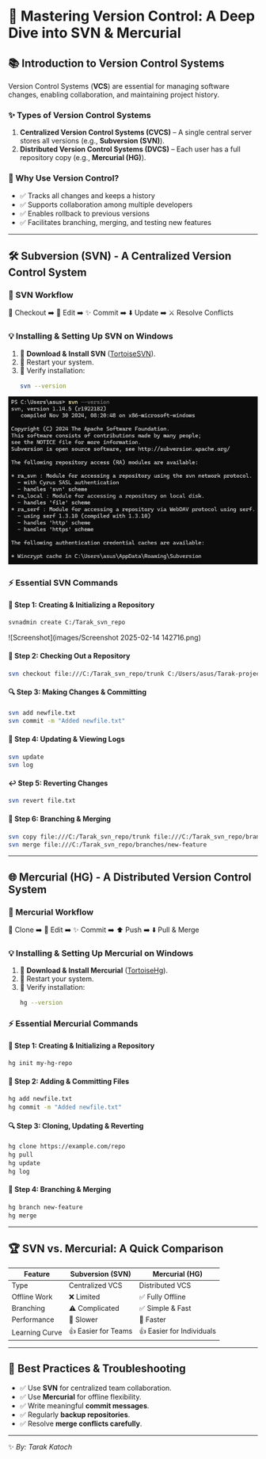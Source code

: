 # 🔧 Mastering Version Control: A Deep Dive into SVN & Mercurial

## 📚 Introduction to Version Control Systems
Version Control Systems (**VCS**) are essential for managing software changes, enabling collaboration, and maintaining project history.

### ✨ Types of Version Control Systems
1. **Centralized Version Control Systems (CVCS)** – A single central server stores all versions (e.g., **Subversion (SVN)**).
2. **Distributed Version Control Systems (DVCS)** – Each user has a full repository copy (e.g., **Mercurial (HG)**).

### 🌟 Why Use Version Control?
- ✅ Tracks all changes and keeps a history
- ✅ Supports collaboration among multiple developers
- ✅ Enables rollback to previous versions
- ✅ Facilitates branching, merging, and testing new features

---

## 🛠 Subversion (SVN) - A Centralized Version Control System
### 🔄 SVN Workflow
🔽 Checkout ➡️ 📝 Edit ➡️ ✨ Commit ➡️ ⬇️ Update ➡️ ⚔️ Resolve Conflicts

### 💡 Installing & Setting Up SVN on Windows
1. 💾 **Download & Install SVN** ([TortoiseSVN](https://tortoisesvn.net/)).
2. 🔄 Restart your system.
3. 📃 Verify installation:
   ```sh
   svn --version
   ```
![Screenshot](https://raw.githubusercontent.com/TarakKatoch/DevOps-Class-Assignment/main/images/Screenshot%202025-02-14%20142716.png)


### ⚡ Essential SVN Commands
#### **📘 Step 1: Creating & Initializing a Repository**
```sh
svnadmin create C:/Tarak_svn_repo
```
![Screenshot](images/Screenshot 2025-02-14 142716.png)

#### **📂 Step 2: Checking Out a Repository**
```sh
svn checkout file:///C:/Tarak_svn_repo/trunk C:/Users/asus/Tarak-project
```

#### **🔍 Step 3: Making Changes & Committing**
```sh
svn add newfile.txt  
svn commit -m "Added newfile.txt"
```

#### **🔄 Step 4: Updating & Viewing Logs**
```sh
svn update  
svn log
```

#### **↩️ Step 5: Reverting Changes**
```sh
svn revert file.txt
```

#### **🎨 Step 6: Branching & Merging**
```sh
svn copy file:///C:/Tarak_svn_repo/trunk file:///C:/Tarak_svn_repo/branches/new-feature -m "Creating a branch by Tarak"
svn merge file:///C:/Tarak_svn_repo/branches/new-feature
```

---

## 🌐 Mercurial (HG) - A Distributed Version Control System
### 🔄 Mercurial Workflow
🔽 Clone ➡️ 📝 Edit ➡️ ✨ Commit ➡️ ⬆️ Push ➡️ ⬇️ Pull & Merge

### 💡 Installing & Setting Up Mercurial on Windows
1. 💾 **Download & Install Mercurial** ([TortoiseHg](https://tortoisehg.bitbucket.io/)).
2. 🔄 Restart your system.
3. 📃 Verify installation:
   ```sh
   hg --version
   ```

### ⚡ Essential Mercurial Commands
#### **📘 Step 1: Creating & Initializing a Repository**
```sh
hg init my-hg-repo
```

#### **📂 Step 2: Adding & Committing Files**
```sh
hg add newfile.txt  
hg commit -m "Added newfile.txt"
```

#### **🔍 Step 3: Cloning, Updating & Reverting**
```sh
hg clone https://example.com/repo  
hg pull  
hg update  
hg log
```

#### **🎨 Step 4: Branching & Merging**
```sh
hg branch new-feature  
hg merge
```

---

## 🏆 SVN vs. Mercurial: A Quick Comparison

| Feature       | Subversion (SVN) | Mercurial (HG) |
|--------------|----------------|----------------|
| Type        | Centralized VCS | Distributed VCS |
| Offline Work | ❌ Limited     | ✅ Fully Offline |
| Branching    | ⚠️ Complicated  | ✅ Simple & Fast |
| Performance  | 🐢 Slower       | 🚀 Faster |
| Learning Curve | 👍 Easier for Teams | 👍 Easier for Individuals |

---

## 🔧 Best Practices & Troubleshooting
- ✅ Use **SVN** for centralized team collaboration.
- ✅ Use **Mercurial** for offline flexibility.
- ✅ Write meaningful **commit messages**.
- ✅ Regularly **backup repositories**.
- ✅ Resolve **merge conflicts carefully**.

---

✨ *By: Tarak Katoch*  
 
